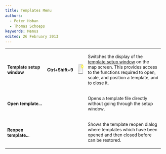 ```yaml
---
title: Templates Menu
authors:
  - Peter Hoban
  - Thomas Schoeps
keywords: Menus
edited: 26 February 2013
---
```


<table><tr><td width="160"><h4>Template setup window</h4></td><td width="40"><h4>Ctrl+Shift+9</h4></td><td width="40"> <img class="small" src="../mapper-images/new.png" width="32" height="32" border="0" alt="" /></td><td width="400">
<p>Switches the display of the <a href="templates.md#setup">template setup window</a> on the map screen. This provides access to the functions required to open, scale, and position a template, and to close it.</p></td></tr>

<tr><td><h4>Open template...</h4></td><td><h4> </h4></td><td> </td><td>
<p>Opens a template file directly without going through the setup window.</p> </td></tr>

<tr><td><h4>Reopen template...</h4></td><td><h4> </h4></td><td> </td><td>
<p>Shows the template reopen dialog where templates which have been opened and then closed before can be restored.</p> </td></tr>

</table>


